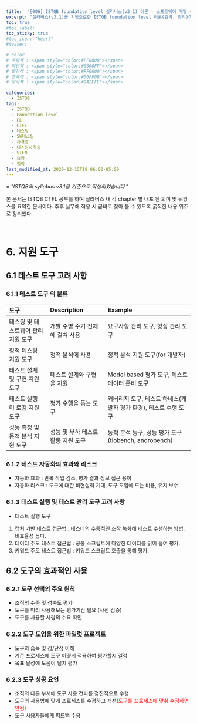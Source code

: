 ```yaml
---
title:  "[006] ISTQB foundation level 실라버스(v3.1) 이론 - 소프트웨어 개발 수명 주기와 테스팅"
excerpt: "실라버스(v3.1)를 기반으로한 ISTQB foundation level 이론(요약, 정리)이에요. ISTQB CTFL에 도전하실 분들 참고하세요~!"
toc: true
#toc_label:
toc_sticky: true
#toc_icon: "heart"
#teaser: 

# color
# 주황색 : <span style="color:#FF8000"></span>
# 파란색 : <span style="color:#0000FF"></span>
# 빨간색 : <span style="color:#FF0000"></span>
# 초록색 : <span style="color:#00FF00"></span>
# 보라색 : <span style="color:#9A2EFE"></span>

categories:
  - ISTQB
tags:
  - ISTQB
  - Foundation level
  - FL
  - CTFL
  - 테스팅
  - SW테스팅
  - 자격증
  - 테스팅자격증
  - STEN
  - 요약
  - 정리
last_modified_at: 2020-12-15T18:06:00-05:00
---
```


*※ "ISTQB의 syllabus v3.1을 기준으로 작성되었습니다."*  

본 문서는 ISTQB CTFL 공부를 하며 실라버스 내 각 chapter 별 내포 된 의미 및 뉘앙스를 요약한 문서이다. 추후 실무에 적용 시 곧바로 찾아 볼 수 있도록 굵직한 내용 위주로 정리했다.<br><br><br>

# 6. 지원 도구
## 6.1 테스트 도구 고려 사항
### 6.1.1 테스트 도구 의 분류

| 도구 | Description | Example |
|:---|:---|:---|
|테스팅 및 테스트웨어 관리 지원 도구| 개발 수명 주기 전체에 걸쳐 사용 | 요구사항 관리 도구, 형상 관리 도구 |
|정적 테스팅 지원 도구| 정적 분석에 사용 | 정적 분석 지원 도구(for 개발자) |
|테스트 설계 및 구현 지원 도구| 테스트 설계와 구현을 지원 | Model based 평가 도구, 테스트 데이터 준비 도구 |
|테스트 실행 미 로깅 지원 도구| 평가 수행을 돕는 도구| 커버리지 도구, 테스트 하네스(개발자 평가 환경), 테스트 수행 도구 |
|성능 측정 및 동적 분석 지원 도구| 성능 및 부하 테스트 활동 지원 도구 | 동적 분석 동구, 성능 평가 도구(tiobench, androbench) |

### 6.1.2 테스트 자동화의 효과와 리스크
- 자동화 효과 : 반복 작업 감소, 평가 결과 정보 접근 용이
- 자동화 리스크 : 도구에 대한 비현실적 기대, 도구 도입에 드는 비용, 유지 보수

### 6.1.3 테스트 실행 및 테스트 관리 도구 고려 사항
- 테스트 실행 도구
1. 캡처 기반 테스트 접근법 : 테스터의 수동적인 조작 녹화해 테스트 수행하는 방법. 비효율성 높다.
2. 데이터 주도 테스트 접근법 : 공통 스크립트에 다양한 데이터를 읽어 들여 평가.
3. 키워드 주도 테스트 접근법 : 키워드 스크립트 호출을 통해 평가.

## 6.2 도구의 효과적인 사용
### 6.2.1 도구 선택의 주요 원칙
- 조직의 수준 및 성숙도 평가
- 도구를 미리 사용해보는 평가기간 필요 (사전 검증)
- 도구를 사용할 사람의 수요 확인

### 6.2.2 도구 도입을 위한 파일럿 프로젝트
- 도구의 습득 및 장/단점 이해
- 기존 프로세스에 도구 어떻게 적용하여 평가할지 결정
- 목표 달성에 도움이 될지 평가

### 6.2.3 도구 성공 요인
- 조직의 다른 부서에 도구 사용 전파를 점진적으로 수행
- 도구의 사용법에 맞게 프로세스를 수정하고 개선<span style="color:#FF0000">(도구를 프로세스에 맞춰 수정하면 안됨)</span>
- 도구 사용자들에게 피드백 수용